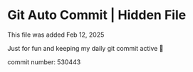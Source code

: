 # Git Auto Commit | Hidden File

This file was added Feb 12, 2025

Just for fun and keeping my daily git commit active 🤪

commit number: 530443
